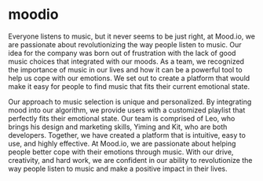 # moodio
Everyone listens to music, but it never seems to be just right, at Mood.io, we are passionate about revolutionizing the way people listen to music. Our idea for the company was born out of frustration with the lack of good music choices that integrated with our moods. As a team, we recognized the importance of music in our lives and how it can be a powerful tool to help us cope with our emotions. We set out to create a platform that would make it easy for people to find music that fits their current emotional state.

Our approach to music selection is unique and personalized. By integrating mood into our algorithm, we provide users with a customized playlist that perfectly fits their emotional state. Our team is comprised of Leo, who brings his design and marketing skills, Yiming and Kit, who are both developers. Together, we have created a platform that is intuitive, easy to use, and highly effective. At Mood.io, we are passionate about helping people better cope with their emotions through music. With our drive, creativity, and hard work, we are confident in our ability to revolutionize the way people listen to music and make a positive impact in their lives.
